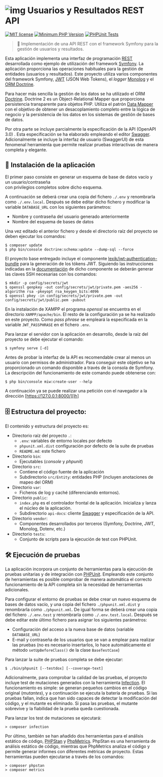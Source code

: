 ![img](https://avatars1.githubusercontent.com/u/5365410?s=75) Usuarios y Resultados REST API
======================================

[![MIT license](http://img.shields.io/badge/license-MIT-brightgreen.svg)](http://opensource.org/licenses/MIT)
[![Minimum PHP Version](https://img.shields.io/badge/php-%5E8.1-blue.svg)](http://php.net/)
[![PHPUnit Tests](https://github.com/FJavierGil/miw-api-usuarios/actions/workflows/php.yml/badge.svg)](https://github.com/FJavierGil/miw-api-usuarios/actions/workflows/php.yml)
> 🎯 Implementación de una API REST con el framework Symfony para la gestión de usuarios y resultados.

Esta aplicación implementa una interfaz de programación [REST][rest] desarrollada como ejemplo de
utilización del framework [Symfony][symfony]. La aplicación proporciona las operaciones
habituales para la gestión de entidades (usuarios y resultados). Este proyecto
utiliza varios componentes del framework Symfony, [JWT][jwt] (JSON Web Tokens), el _logger_ [Monolog][monolog]
y el [ORM Doctrine][doctrine].

Para hacer más sencilla la gestión de los datos se ha utilizado
el ORM [Doctrine][doctrine]. Doctrine 2 es un Object-Relational Mapper que proporciona
persistencia transparente para objetos PHP. Utiliza el patrón [Data Mapper][dataMapper]
con el objetivo de obtener un desacoplamiento completo entre la lógica de negocio y la
persistencia de los datos en los sistemas de gestión de bases de datos.

Por otra parte se incluye parcialmente la especificación de la API (OpenAPI 3.0) . Esta
especificación se ha elaborado empleando el editor [Swagger][swagger]. Adicionalmente se
incluye la interfaz de usuario (SwaggerUI) de esta fenomenal herramienta que permite
realizar pruebas interactivas de manera completa y elegante.


## 🚀 Instalación de la aplicación

El primer paso consiste en generar un esquema de base de datos vacío y un usuario/contraseña  
con privilegios completos sobre dicho esquema.

A continuación se deberá crear una copia del fichero `./.env` y renombrarla
como `./.env.local`. Después se debe editar dicho fichero y modificar la variable `DATABASE_URL`
con los siguientes parámetros:

* Nombre y contraseña del usuario generado anteriormente
* Nombre del esquema de bases de datos

Una vez editado el anterior fichero y desde el directorio raíz del proyecto se deben ejecutar los comandos:
```
$ composer update
$ php bin/console doctrine:schema:update --dump-sql --force
```
El proyecto base entregado incluye el componente [lexik/jwt-authentication-bundle][lexik] para
la generación de los tókens JWT. Siguiendo las instrucciones indicadas en la [documentación][1] de
dicho componente se deberán generar las claves SSH necesarias con los comandos:
```
$ mkdir -p config/secrets/jwt
$ openssl genpkey -out config/secrets/jwt/private.pem -aes256 -algorithm rsa -pkeyopt rsa_keygen_bits:4096
$ openssl pkey -in config/secrets/jwt/private.pem -out config/secrets/jwt/public.pem -pubout
```
En la instalación de XAMPP el programa *openssl* se encuentra en el directorio `XAMPP/apache/bin`. El
resto de la configuración ya se ha realizado en este proyecto. Como *pass phrase* se empleará la
especificada en la variable `JWT_PASSPHRASE` en el fichero `.env`.

Para lanzar el servidor con la aplicación en desarrollo, desde la raíz del proyecto
se debe ejecutar el comando: 
```
$ symfony serve [-d]
```
Antes de probar la interfaz de la API es recomendable crear al menos un usuario con permisos de administrador.
Para conseguir este objetivo se ha proporcionado un comando disponible a través de la consola
de Symfony. La descripción del funcionamiento de este comando puede obtenerse con:
```
$ php bin/console miw:create-user --help
```
A continuación ya se puede realizar una petición con el navegador a la dirección [https://127.0.0.1:8000/][lh]

## 🗄️ Estructura del proyecto:

El contenido y estructura del proyecto es:

* Directorio raíz del proyecto `.`:
    - `.env`: variables de entorno locales por defecto
    - `phpunit.xml.dist` configuración por defecto de la suite de pruebas
    - `README.md`: este fichero
* Directorio `bin`:
    - Ejecutables (*console* y *phpunit*)
* Directorio `src`:
    - Contiene el código fuente de la aplicación
    - Subdirectorio `src/Entity`: entidades PHP (incluyen anotaciones de mapeo del ORM)
* Directorio `var`:
    - Ficheros de log y caché (diferenciando entornos).
* Directorio `public`:
    - `index.php` es el controlador frontal de la aplicación. Inicializa y lanza 
      el núcleo de la aplicación.
    - Subdirectorio `api-docs`: cliente [Swagger][swagger] y especificación de la API.
* Directorio `vendor`:
    - Componentes desarrollados por terceros (Symfony, Doctrine, JWT, Monolog, Dotenv, etc.)
* Directorio `tests`:
    - Conjunto de scripts para la ejecución de test con PHPUnit.

## 🛠️ Ejecución de pruebas

La aplicación incorpora un conjunto de herramientas para la ejecución de pruebas 
unitarias y de integración con [PHPUnit][phpunit]. Empleando este conjunto de herramientas
es posible comprobar de manera automática el correcto funcionamiento de la API completa
sin la necesidad de herramientas adicionales.

Para configurar el entorno de pruebas se debe crear un nuevo esquema de bases de datos vacío,
y una copia del fichero `./phpunit.xml.dist` y renombrarla como `./phpunit.xml`. De igual
forma se deberá crear una copia del fichero `./.env.test` y renombrarla como
`./.env.test.local`. Después se debe editar este último fichero para asignar los
siguientes parámetros:
                                                                            
* Configuración del acceso a la nueva base de datos (variable `DATABASE_URL`)
* E-mail y contraseña de los usuarios que se van a emplear para realizar las pruebas (no
es necesario insertarlos, lo hace automáticamente el método `setUpBeforeClass()`
de la clase `BaseTestCase`)

Para lanzar la suite de pruebas completa se debe ejecutar:
```
$ ./bin/phpunit [--testdox] [--coverage-text]
```
Adicionalmente, para comprobar la calidad de las pruebas, el proyecto incluye test de mutaciones
generados con la herramienta [Infection][infection].
El funcionamiento es simple: se generan pequeños cambios en el código original (_mutantes_), y a continuación
se ejecuta la batería de pruebas. Si las pruebas fallan, indica que han sido capaces de detectar la modificación
del código, y el mutante es eliminado. Si pasa las pruebas, el mutante sobrevive y la fiabilidad de la prueba
queda cuestionada.

Para lanzar los test de mutaciones se ejecutará:
```
> composer infection
```

Por último, también se han añadido dos herramientas para el análisis estático de código, 
[PHPStan][phpstan] y [PhpMetrics][phpmetrics]. PhpStan es una herramienta de análisis estático de código, mientras que
PhpMetrics analiza el código y permite generar informes con diferentes métricas de proyecto.
Estas herramientas pueden ejecutarse a través de los comandos:
```
> composer phpstan
> composer metrics
```

[dataMapper]: http://martinfowler.com/eaaCatalog/dataMapper.html
[doctrine]: http://docs.doctrine-project.org/projects/doctrine-orm/en/latest/
[infection]: https://infection.github.io/guide/
[jwt]: https://jwt.io/
[lh]: https://127.0.0.1:8000/
[monolog]: https://github.com/Seldaek/monolog
[openapi]: https://www.openapis.org/
[phpunit]: http://phpunit.de/manual/current/en/index.html
[rest]: http://www.restapitutorial.com/
[symfony]: https://symfony.com/
[swagger]: http://swagger.io/
[yaml]: https://yaml.org/
[lexik]: https://github.com/lexik/LexikJWTAuthenticationBundle
[1]: https://github.com/lexik/LexikJWTAuthenticationBundle/blob/master/Resources/doc/index.md#generate-the-ssh-keys
[phpmetrics]: https://phpmetrics.org/
[phpstan]: https://phpstan.org/
